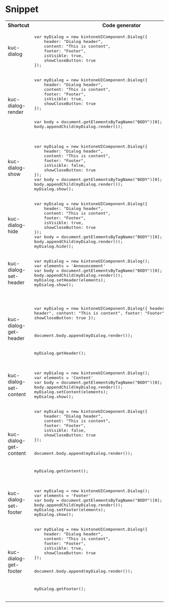 # Snippet
<table>
<tr>
<th>Shortcut</th>
<th>Code generator</th>
<th>Description</th>
</tr>

<tr>
<td>kuc-dialog</td>
<td>
<pre>
var myDialog = new kintoneUIComponent.Dialog({
    header: "Dialog header",
    content: "This is content",
    footer: "Footer",
    isVisible: true,
    showCloseButton: true
});
</pre>
</td>
<td>Constructor of Dialog</td>
</tr>

<tr>
<td>kuc-dialog-render</td>
<td>
<pre>
var myDialog = new kintoneUIComponent.Dialog({
    header: "Dialog header",
    content: "This is content",
    footer: "Footer",
    isVisible: true,
    showCloseButton: true
});
 
var body = document.getElementsByTagName("BODY")[0];
    body.appendChild(myDialog.render());
</pre>
</td>
<td>Get dom element of component.</td>
</tr>

<tr>
<td>kuc-dialog-show</td>
<td>
<pre>
var myDialog = new kintoneUIComponent.Dialog({
    header: "Dialog header",
    content: "This is content",
    footer: "Footer",
    isVisible: false,
    showCloseButton: true
});
var body = document.getElementsByTagName("BODY")[0];
body.appendChild(myDialog.render());
myDialog.show();
</pre>
</td>
<td>Display the Dialog.</td>
</tr>

<tr>
<td>kuc-dialog-hide</td>
<td>
<pre>
var myDialog = new kintoneUIComponent.Dialog({
    header: "Dialog header",
    content: "This is content",
    footer: "Footer",
    isVisible: true,
    showCloseButton: true
});
var body = document.getElementsByTagName("BODY")[0];
body.appendChild(myDialog.render());
myDialog.hide();
</pre>
</td>
<td>Hide the Dialog.</td>
</tr>

<tr>
<td>kuc-dialog-set-header</td>
<td>
<pre>
var myDialog = new kintoneUIComponent.Dialog();
var elements = 'Announcement'
var body = document.getElementsByTagName("BODY")[0];
body.appendChild(myDialog.render());
myDialog.setHeader(elements);
myDialog.show();
</pre>
</td>
<td>Set header for Dialog.</td>
</tr>

<tr>
<td>kuc-dialog-get-header</td>
<td>
<pre>

var myDialog = new kintoneUIComponent.Dialog({
    header: "Dialog header",
    content: "This is content",
    footer: "Footer",
    isVisible: true,
    showCloseButton: true
});
 
document.body.append(myDialog.render());
 
myDialog.getHeader();
</pre>
</td>
<td>Get header for Dialog.</td>
</tr>

<tr>
<td>kuc-dialog-set-content</td>
<td>
<pre>
var myDialog = new kintoneUIComponent.Dialog();
var elements = 'Content'
var body = document.getElementsByTagName("BODY")[0];
body.appendChild(myDialog.render());
myDialog.setContent(elements);
myDialog.show();
</pre>
</td>
<td>Set content for Dialog.</td>
</tr>

<tr>
<td>kuc-dialog-get-content</td>
<td>
<pre>
var myDialog = new kintoneUIComponent.Dialog({
    header: "Dialog header",
    content: "This is content",
    footer: "Footer",
    isVisible: false,
    showCloseButton: true
});
 
document.body.append(myDialog.render());
 
myDialog.getContent();
</pre>
</td>
<td>Get content for Dialog.</td>
</tr>

<tr>
<td>kuc-dialog-set-footer</td>
<td>
<pre>
var myDialog = new kintoneUIComponent.Dialog();
var elements = 'Footer'
var body = document.getElementsByTagName("BODY")[0];
body.appendChild(myDialog.render());
myDialog.setFooter(elements);
myDialog.show();
</pre>
</td>
<td>Set footer for Dialog.</td>
</tr>

<tr>
<td>kuc-dialog-get-footer</td>
<td>
<pre>
var myDialog = new kintoneUIComponent.Dialog({
    header: "Dialog header",
    content: "This is content",
    footer: "Footer",
    isVisible: true,
    showCloseButton: true
});
 
document.body.append(myDialog.render());
 
myDialog.getFooter();
</pre>
</td>
<td>Get footer for Dialog.</td>
</tr>
</table>